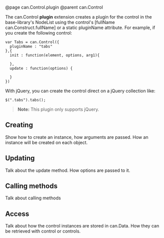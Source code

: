 @page can.Control.plugin 
@parent can.Control

The can.Control __plugin__ extension creates a plugin for the control in the 
base-library's NodeList using the control's [fullName can.Construct.fullName] or
a static pluginName attribute. For example, if you create the following control:

    var Tabs = can.Control({
      pluginName : "tabs"
    },{
      init : function(element, options, arg1){
      
      },
      update : function(options) {
      
      }
    })

With jQuery, you can create the control direct on a jQuery collection like:

    $(".tabs").tabs();
    
> __Note:__ This plugin only supports jQuery.

## Creating

Show how to create an instance, how arguments are passed.  How an instance
will be created on each object.

## Updating

Talk about the update method.  How options are passed to it.

## Calling methods

Talk about calling methods

## Access

Talk about how the control instances are stored in can.Data.  How they
can be retrieved with control or controls.  